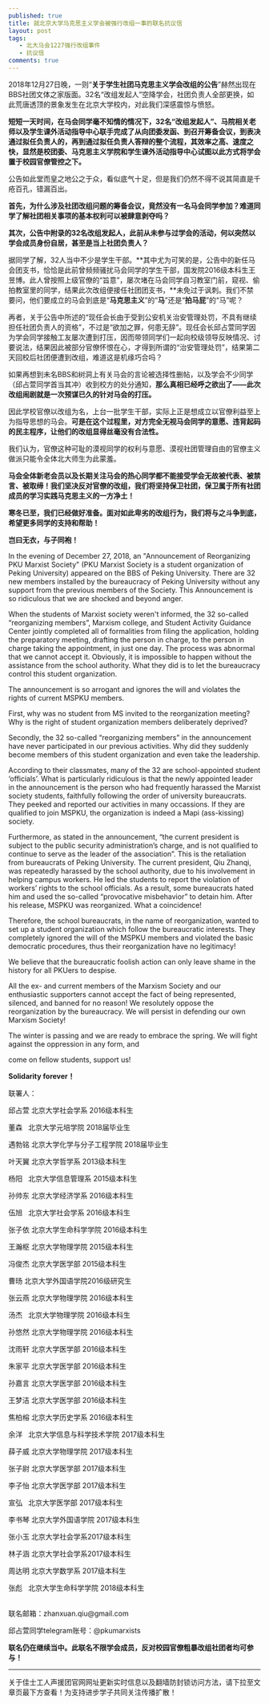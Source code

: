 ```yaml
---
published: true
title: 就北京大学马克思主义学会被强行改组一事的联名抗议信
layout: post
tags:
   - 北大马会1227强行改组事件
   - 抗议信
comments: true
---
```

2018年12月27日晚，一则“**关于学生社团马克思主义学会改组的公告**”赫然出现在BBS社团文体之家版面。32名“改组发起人”空降学会，社团负责人全部更换，如此荒唐透顶的景象发生在北京大学校内，对此我们深感震惊与愤怒。

**短短一天时间，在马会同学毫不知情的情况下，32名“改组发起人”、马院相关老师以及学生课外活动指导中心联手完成了从向团委发函、到召开筹备会议，到表决通过拟任负责人的，再到通过拟任负责人答辩的整个流程，其效率之高、速度之快，显然是校团委、马克思主义学院和学生课外活动指导中心试图以此方式将学会置于校园官僚管控之下。**

公告如此堂而皇之地公之于众，看似底气十足，但是我们仍然不得不说其简直是千疮百孔，错漏百出。

**首先，为什么涉及社团改组问题的筹备会议，竟然没有一名马会同学参加？难道同学了解社团相关事项的基本权利可以被肆意剥夺吗？**

**其次，公告中附录的32名改组发起人，此前从未参与过学会的活动，何以突然以学会成员身份自居，甚至是当上社团负责人？**

据同学了解，32人当中不少是学生干部。**其中尤为可笑的是，公告中的新任马会团支书，恰恰是此前曾频频骚扰马会同学的学生干部，国发院2016级本科生王昱博。此人曾按照上级官僚的“旨意”，屡次堵在马会同学自习教室门前，窥视、偷拍教室里的同学，结果此次改组便接任社团团支书，**未免过于讽刺。我们不禁要问，他们要成立的马会到底是“**马克思主义**”的“**马**”还是“**拍马屁**”的“马”呢？

再者，关于公告中所述的“现任会长由于受到公安机关治安管理处罚，不具有继续担任社团负责人的资格”，不过是“欲加之罪，何患无辞”。现任会长邱占萱同学因为学会同学接触工友屡次遭到打压，因而带领同学们一起向校级领导反映情况、讨要说法，结果因此被部分官僚怀恨在心，才得到所谓的“治安管理处罚”，结果第二天回校后社团便遭到改组，难道这是机缘巧合吗？

如果再想到未名BBS和树洞上有关马会的言论被选择性删帖，以及学会不少同学（邱占萱同学首当其冲）收到校方的处分通知，**那么真相已经呼之欲出了——此次改组闹剧就是一次预谋已久的针对马会的打压。**

因此学校官僚以改组为名，上台一批学生干部，实际上正是想成立以官僚利益至上为指导思想的马会。**可是在这个过程里，对方完全无视马会同学的意愿、违背起码的民主程序，让他们的改组显得丝毫没有合法性。**

我们认为，官僚这种可耻的漠视同学的权利与意愿、漠视社团管理自由的官僚主义做派只能令全体北大师生为此蒙羞。

**马会全体新老会员以及长期关注马会的热心同学都不能接受学会无故被代表、被禁言、被取缔！我们坚决反对官僚的改组，我们将坚持保卫社团，保卫属于所有社团成员的学习实践马克思主义的一方净土！**

**寒冬已至，我们已经做好准备。面对如此卑劣的改组行为，我们将与之斗争到底，希望更多同学的支持和帮助！**

**岂曰无衣，与子同袍！**

In the evening of December 27, 2018, an "Announcement of Reorganizing PKU Marxist Society" (PKU Marxist Society is a student organization of Peking University) appeared on the BBS of Peking University.  There are 32 new members installed by the bureaucracy of Peking University without any support from the previous members of the Society.   This Announcement is so ridiculous that we are shocked and beyond anger.

When the students of Marxist society weren't informed, the 32 so-called “reorganizing members”, Marxism college, and Student Activity Guidance Center jointly completed all of formalities from filing the application, holding the preparatory meeting,   drafting the person in charge, to the person in charge taking the appointment, in just one day. The process was abnormal that we cannot accept it.  Obviously, it is impossible to happen without the assistance from the school authority.  What they did is to let the bureaucracy control this student organization.

The announcement is so arrogant and ignores the will and violates the rights of current MSPKU members.

First, why was no student from MS invited to the reorganization meeting? Why is the right of student organization members deliberately deprived?

Secondly, the 32 so-called “reorganizing members” in the announcement have never participated in our previous activities. Why did they suddenly become members of this student organization and even take the leadership. 

According to their classmates, many of the 32  are school-appointed student ‘officials’. What is particularly ridiculous is that the newly appointed leader in the announcement is the person who had frequently harassed the Marxist society students, faithfully following the order of university bureaucrats.  They peeked and reported our activities in many occassions. If they are qualified to join MSPKU, the organization is indeed a Mapi (ass-kissing) society. 

Furthermore, as stated in the announcement, “the current president is subject to the public security administration’s charge, and is not qualified to continue to serve as the leader of the association”.  This is the retaliation from bureaucrats of Peking University.  The current president, Qiu Zhanqi, was repeatedly harassed by the school authority, due to his involvement in helping campus workers.  He led the students to report the violation of workers’ rights to the school officials.  As a result, some bureaucrats hated him and used the so-called “provocative misbehavior” to detain him.  After his release, MSPKU was reorganized.  What a coincidence!

Therefore, the school bureaucrats, in the name of reorganization, wanted to set up a student organization which follow the bureaucratic interests.  They completely ignored the will of the MSPKU members and violated the basic democratic procedures, thus their reorganization have no legitimacy!

We believe that the bureaucratic foolish action can only leave shame in the history for all PKUers to despise.

All the ex- and current members of the Marxism Society and our enthusiastic supporters cannot accept the fact of being represented, silenced, and banned for no reason!  We resolutely oppose the reorganization by the bureaucracy.  We will persist in defending our own Marxism Society!

The winter is passing and we are ready to embrace the spring.  We will fight against the oppression in any form, and 

come on fellow students, support us!

**Solidarity forever！**

<p>联署人：</p>
<p>邱占萱 北京大学社会学系 2016级本科生</p>
<p>董森&nbsp;&nbsp; 北京大学元培学院 2018届毕业生</p>
<p>遇勃铭 北京大学化学与分子工程学院 2018届毕业生</p>
<p>叶天翼 北京大学哲学系 2013级本科生</p>
<p>杨阳&nbsp;&nbsp; 北京大学信息管理系 2015级本科生</p>
<p>孙帅东 北京大学经济学系 2016级本科生</p>
<p>伍旭&nbsp;&nbsp; 北京大学社会学系 2016级本科生</p>
<p>张子依 北京大学生命科学学院 2016级本科生</p>
<p>王瀚枢 北京大学物理学院 2015级本科生</p>
<p>冯俊杰 北京大学医学部 2015级本科生</p>
<p>曹旸 北京大学外国语学院2016级研究生</p>
<p>张云燕 北京大学物理学院 2016级本科生</p>
<p>汤杰&nbsp;&nbsp; 北京大学物理学院 2016级本科生</p>
<p>孙悠然 北京大学物理学院 2016级本科生</p>
<p>沈雨轩 北京大学医学部 2016级本科生</p>
<p>朱家平 北京大学医学部 2016级本科生</p>
<p>孙嘉言 北京大学医学部 2016级本科生&nbsp; </p>
<p>王梦洁 北京大学医学部 2016级本科生</p>
<p>焦柏榕 北京大学历史学系 2016级本科生</p>
<p>余洋&nbsp;&nbsp; 北京大学信息与科学技术学院 2017级本科生</p>
<p>薛子威 北京大学物理学院 2017级本科生</p>
<p>张子尉 北京大学医学部 2017级本科生</p>
<p>李子怡 北京大学医学部 2017级本科生</p>
<p>宣弘&nbsp;&nbsp; 北京大学医学部 2017级本科生</p>
<p>李书琴 北京大学外国语学院 2017级本科生</p>
<p>张小玉 北京大学社会学系2017级本科生</p>
<p>林子涵 北京大学社会学系2017级本科生</p>
<p>周达明 北京大学数学系 2017级本科生</p>
<p>张彪&nbsp;&nbsp; 北京大学生命科学学院 2018级本科生</p>
<br>联名邮箱：zhanxuan.qiu@gmail.com

<p>邱占萱同学telegram账号：@pkumarxists</p>
<p><strong>联名仍在继续当中。此联名不限学会成员，反对校园官僚粗暴改组社团者均可参与！</strong></p>

---
关于佳士工人声援团官网网址更新实时信息以及翻墙防封锁访问方法，请下拉至文章页最下方查看！为支持进步学子共同关注传播扩散！
